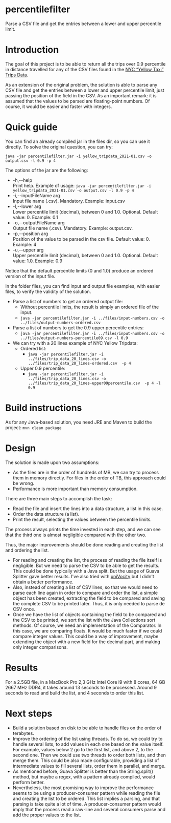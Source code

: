 
# percentilefilter
Parse a CSV file and get the entries between a lower and upper percentile limit. 

# Introduction
The goal of this project is to be able to return all the trips over 0.9 percentile in distance travelled for any of the CSV files found in the [NYC “Yellow Taxi” Trips Data](https://www1.nyc.gov/site/tlc/about/tlc-trip-record-data.page).

As an extension of the original problem, the solution is able to parse any CSV file and get the entries between a lower and upper percentile limit, just passing the position of the field in the CSV. As an important remark: it is assumed that the values to be parsed are floating-point numbers. Of course, it would be easier and faster with integers.

# Quick guide
You can find an already compiled jar in the files dir, so you can use it directly. To solve the original question, you can try:

    java -jar percentilefilter.jar -i yellow_tripdata_2021-01.csv -o output.csv -l 0.9 -p 4

The options of the jar are the following:


- -h,--help                  
 Print help. Example of usage: `java -jar percentilefilter.jar -i yellow_tripdata_2021-01.csv -o output.csv -l 0.9 -p 4`
 - -i,--inputFileName arg    
 Input file name (.csv). Mandatory. Example: input.csv
 - -l,--lower arg            
 Lower percentile limit (decimal), between 0 and 1.0. Optional. Default value: 0. Example: 0.1
 - -o,--outputFileName arg   
 Output file name (.csv). Mandatory. Example: output.csv.
 - -p,--position arg         
 Position of the value to be parsed in the csv file. Default value: 0. Example: 4
 - -u,--upper arg           
 Upper percentile limit (decimal), between 0 and 1.0. Optional. Default value: 1.0. Example: 0.9

Notice that the default percentile limits (0 and 1.0) produce an ordered version of the input file. 

In the folder files, you can find input and output file examples, with easier files, to verify the validity of the solution. 
- Parse a list of numbers to get an ordered output file:
	- Without percentile limits, the result is simply an ordered file of the input.
	- `java -jar percentilefilter.jar -i ../files/input-numbers.csv -o ../files/output-numbers-ordered.csv`
- Parse a list of numbers to get the 0.9 upper percentile entries:
	- `java -jar percentilefilter.jar -i ../files/input-numbers.csv -o ../files/output-numbers-percentile09.csv -l 0.9`
- We can try with a 20 lines example of NYC Yellow Tripdata:
	- Ordered list:
		- `java -jar percentilefilter.jar -i ../files/trip_data_20_lines.csv -o ../files/trip_data_20_lines-ordered.csv  -p 4`
	- Upper 0.9 percentile:
		- `java -jar percentilefilter.jar -i ../files/trip_data_20_lines.csv -o ../files/trip_data_20_lines-upper09percentile.csv  -p 4 -l 0.9`

# Build instructions
As for any Java-based solution, you need JRE and Maven to build the project: 
`mvn clean package`

# Design 
The solution is made upon two assumptions:
- As the files are in the order of hundreds of MB, we can try to process them in memory directly. For files in the order of TB, this approach could be wrong.
- Performance is more important than memory consumption. 

There are three main steps to accomplish the task:
- Read the file and insert the lines into a data structure, a list in this case.
- Order the data structure (a list).
- Print the result, selecting the values between the percentile limits. 

The process always prints the time invested in each step, and we can see that the third one is almost negligible compared with the other two. 

Thus, the major improvements should be done reading and creating the list and ordering the list. 

- For reading and creating the list, the process of reading the file itself is negligible. But we need to parse the CSV to be able to get the results. This could be done typically with a Java split. But the usage of Guava Splitter gave better results. I've also tried with [uniVocity](https://www.univocity.com/pages/univocity_parsers_tutorial) but I didn't obtain a better performance. 
- Also, instead of creating a list of CSV lines, so that we would need to parse each line again in order to compare and order the list, a simple object has been created, extracting the field to be compared and saving the complete CSV to be printed later. Thus, it is only needed to parse de CSV once. 
- Once we have the list of objects containing the field to be compared and the CSV to be printed, we sort the list with the Java Collections sort methods. Of course, we need an implementation of the Comparator. In this case, we are comparing floats. It would be much faster if we could compare integer values. This could be a way of improvement, maybe extending the object with a new field for the decimal part, and making only integer comparisons. 

# Results
For a 2.5GB file, in a MacBook Pro 2,3 GHz Intel Core i9 with 8 cores, 64 GB 2667 MHz DDR4, it takes around 13 seconds to be processed. Around 9 seconds to read and build the list, and 4 seconds to order this list. 

# Next steps
- Build a solution based on disk to be able to handle files on the order of terabytes.
- Improve the ordering of the list using threads. To do so, we could try to handle several lists, to add values in each one based on the value itself. For example, values below 2 go to the first list, and above 2, to the second one. Then we could use two threads to order both lists, and then merge them. This could be also made configurable, providing a list of intermediate values to fill several lists, order them in parallel, and merge. 
- As mentioned before, Guava Splitter is better than the String.split() method, but maybe a regex, with a pattern already compiled, would perform better. 
- Nevertheless, the most promising way to improve the performance seems to be using a producer-consumer pattern while reading the file and creating the list to be ordered. This list implies a parsing, and that parsing is take quite a lot of time. A producer-consumer pattern would imply that the process read a raw-line and several consumers parse and add the proper values to the list. 

